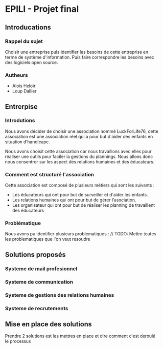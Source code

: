 # EPILI - Projet final

## Introducations

### Rappel du sujet

Choisir une entreprise puis identifier les besoins de cette entreprise en terme de système d'information.
Puis faire correspondre les besoins avec des logiciels open source.

### Autheurs

- Alois Heloir
- Loup Dallier

## Entrerpise

### Introdutions

Nous avons décider de choisir une association nommé LuckForLife76, cette association est une association réel qui a pour but d'aider des enfants en situation d'handicape.

Nous avons choisit cette association car nous travaillons avec elles pour réaliser une outils pour faciler la gestions du plannings.
Nous allons donc nous consentrer sur les aspect des relations humaines et des éducateurs.

### Comment est structuré l'association

Cette association est composé de plusieurs métiers qui sont les suivants :

- Les éducateurs qui ont pour but de surveiller et d'aider les enfants.
- Les relations humaines qui ont pour but de gérer l'asociation.
- Les organisateur qui ont pour but de réaliser les planning de travaillent des éducateurs

### Problématique

Nous avons pu identifier plusieurs problematiques :
// TODO: Mettre toutes les problematiques que l'on veut resoudre

## Solutions proposés

### Systeme de mail profesionnel

### Systeme de communication

### Systeme de gestions des relations humaines

### Systeme de recrutements

## Mise en place des solutions

Prendre 2 solutions est les mettres en place et dire comment c'est deroulé le processus
